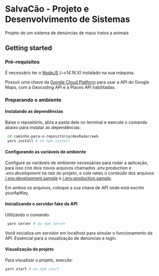 # SalvaCão - Projeto e Desenvolvimento de Sistemas

Projeto de um sistema de denúncias de maus tratos a animais

## Getting started

### Pré-requisitos

É necessário ter o [NodeJS](https://nodejs.org/en/) _(~v14.16.X)_ instalado na sua máquina.

Possuir uma chave da [Google Cloud Platform](https://console.cloud.google.com/home) para usar a API do Google Maps, com a Geocoding API e a Places API habilitadas.

### Preparando o ambiente

#### Instalando as dependências

Baixe o repositório, abra a pasta dele no terminal e execute o comando abaixo para instalar as dependências:

``` bash
 cd caminho-para-o-repositório/devRadar/web
 yarn install # ou npm install
``` 

#### Configurando as variáveis de ambiente

Configure as variáveis de ambiente necessárias para rodar a aplicação, para isso crie dois novos arquivos chamados _.env.production_ e _.env.development_ na raiz do projeto, e cole neles o conteúdo dos arquivos [/.env.development.sample](https://github.com/lauanS/salvaCao/blob/main/.env.development.sample) e [/.env.production.sample](https://github.com/lauanS/salvaCao/blob/main/.env.production.sample).

Em ambos os arquivos, coloque a sua chave de API onde está escrito yourApiKey. 

#### Inicializando o servidor fake da API 

Utilizando o comando:

``` bash
 yarn server # ou npm server
``` 
Você inicializa um servidor em localhost para simular o funcionamento da API. Essêncial para a visualização de denúncias e login.

#### Visualização do projeto

Para visualizar o projeto, execute:

``` bash
yarn start # ou npm start
``` 

